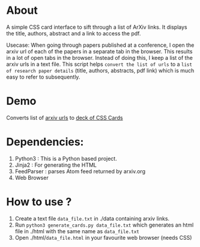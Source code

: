 # About
A simple CSS card interface to sift through a list of ArXiv links.
It displays the title, authors, abstract and a link to access the pdf.

Usecase: When going through papers published at a conference, I open the arxiv url of each of the papers in a separate tab in the browser.
This results in a lot of open tabs in the browser. Instead of doing this, I keep a list of the arxiv urls in a text file. This script helps `convert the list of urls` to a `list of research paper details` (title, authors, abstracts, pdf link) which is much easy to refer to subsequently. 

# Demo
Converts list of [arxiv urls](https://github.com/kunalghosh/Conference-Grok/blob/master/data/icml.txt) to [deck of CSS Cards](https://htmlpreview.github.io/?https://github.com/kunalghosh/Conference-Grok/blob/master/html/icml.html)

# Dependencies:
1. Python3  : This is a Python based project.
2. Jinja2   : For generating the HTML
3. FeedParser : parses Atom feed returned by arxiv.org
4. Web Browser

# How to use ?
1. Create a text file `data_file.txt` in ./data containing arxiv links.
2. Run `python3 generate_cards.py data_file.txt` which generates an html file in ./html with the same name as `data_file.txt`
3. Open ./html/`data_file.html` in your favourite web browser (needs CSS)
